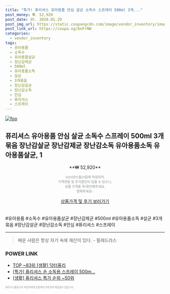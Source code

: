 ```yaml
--- 
title: "특가! 퓨리셔스 유아용품 안심 살균 소독수 스프레이 500ml 3개..." 
post_money: ₩. 52,920 
post_date: dt. 2020.01.29 
post_img_url: https://static.coupangcdn.com/image/vendor_inventory/images/2018/10/06/0/3/a1770b12-db96-45e8-aecf-c52876e9fbdf.jpg 
post_link_url: https://coupa.ng/bnFrNW 
categories: 
  - vendor_inventory 
tags: 
  - 유아용품 
  - 소독수 
  - 유아용품살균 
  - 장난감제균 
  - 500ml 
  - 유아용품소독 
  - 살균 
  - 3개묶음 
  - 장난감살균 
  - 장난감소독 
  - 안심 
  - 퓨리셔스 
  - 스프레이 
--- 
```

[![foo](https://static.coupangcdn.com/image/vendor_inventory/images/2018/10/06/0/3/a1770b12-db96-45e8-aecf-c52876e9fbdf.jpg)](https://coupa.ng/bnFrNW) 

## 퓨리셔스 유아용품 안심 살균 소독수 스프레이 500ml 3개묶음 장난감살균 장난감제균 장난감소독 유아용품소독 유아용품살균, 1 
<p style="text-align: center;">**₩ 52,920**</p> 
<p style="text-align: center;"><span style="color: #898c8f; font-family: Georgia,Times,serif; font-size: 0.75em;">2020년01월29일에 작성되어, <br>가격변동 및 추가할인이 있을 수 있으니,<br> 상품 가격을 꼭!확인해주세요.<br>행복하세요~</span> 
</p>	 
<div markdown="0" style="text-align: center;"><a href="https://coupa.ng/bnFrNW" class="btn btn--success">상품가격 및 후기 보러가기</a></div> 
<br><br> 
  #유아용품 #소독수 #유아용품살균 #장난감제균 #500ml #유아용품소독 #살균 #3개묶음 #장난감살균 #장난감소독 #안심 #퓨리셔스 #스프레이 
<hr> 

> 배운 사람은 항상 자기 속에 재산이 있다. - 필래드라스 


### POWER LINK

* <a href="https://blog.naver.com/an0733/221787825706" target="_blank"> TOP ~83위 [생활] 닥터퓨리</a>
* <a href="https://blog.naver.com/an0733/221789375882" target="_blank">[특가] 퓨리셔스 손 소독용 스프레이 500m...</a>
* <a href="https://blog.naver.com/sakai111/221788770524" target="_blank"> [생활] 퓨리셔스 특가 순위 ~50위</a>

<span style="color: #898c8f; font-family: Georgia,Times,serif; font-size: 0.55em;">파트너스활동으로 작성자에게 일정액의 커미션이 제공될수 있습니다.</span> 
